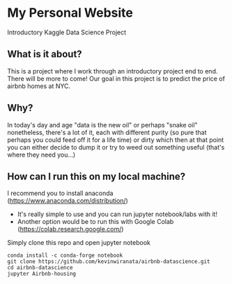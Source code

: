 # My Personal Website

Introductory Kaggle Data  Science Project

## What is it about?
This is a project where I work through an introductory project end to end. There will be more to come! 
Our goal in this project is to predict the price of airbnb homes at NYC.

## Why?
In today's day and age "data is the new oil" or perhaps "snake oil" nonetheless, there's a lot of it, each with different purity (so pure that perhaps you could feed off it for a life time) or dirty which then at that point you can either decide to dump it or try to weed out something useful (that's where they need you...)

## How can I run this on my local machine? 
I recommend you to install anaconda (https://www.anaconda.com/distribution/)
- It's really simple to  use and you can run jupyter notebook/labs with it!
- Another option would be to run this with Google Colab (https://colab.research.google.com/)

Simply clone this repo and open jupyter notebook 
``` 
conda install -c conda-forge notebook
git clone https://github.com/kevinwiranata/airbnb-datascience.git
cd airbnb-datascience
jupyter Airbnb-housing
```
